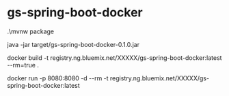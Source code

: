 ﻿# gs-spring-boot-docker
.\mvnw package

java -jar target/gs-spring-boot-docker-0.1.0.jar

docker build  -t registry.ng.bluemix.net/XXXXX/gs-spring-boot-docker:latest --rm=true .

docker run -p 8080:8080 -d --rm -t registry.ng.bluemix.net/XXXXX/gs-spring-boot-docker:latest



